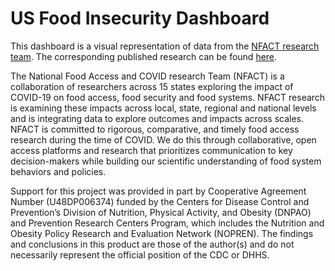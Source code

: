 # US Food Insecurity Dashboard

This dashboard is a visual representation of data from the [NFACT research team](https://www.nfactresearch.org/). The corresponding published research can be found [here](https://academic.oup.com/cdn/advance-article/doi/10.1093/cdn/nzab135/6415196).

The National Food Access and COVID research Team (NFACT) is a collaboration of researchers across 15 states exploring the impact of COVID-19 on food access, food security and food systems. NFACT research is examining these impacts across local, state, regional and national levels and is integrating data to explore outcomes and impacts across scales. NFACT is committed to rigorous, comparative, and timely food access research during the time of COVID. We do this through collaborative, open access platforms and research that prioritizes communication to key decision-makers while building our scientific understanding of food system behaviors and policies.

Support for this project was provided in part by Cooperative Agreement Number (U48DP006374) funded by the Centers for Disease Control and Prevention’s Division of Nutrition, Physical Activity, and Obesity (DNPAO) and Prevention Research Centers Program, which includes the Nutrition and Obesity Policy Research and Evaluation Network (NOPREN). The findings and conclusions in this product are those of the author(s) and do not necessarily represent the official position of the CDC or DHHS.
